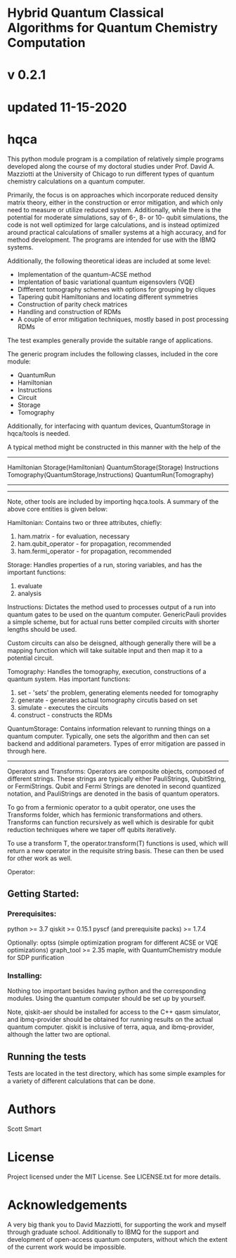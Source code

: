 # Hybrid Quantum Classical Algorithms for Quantum Chemistry Computation
# v 0.2.1
# updated 11-15-2020
# hqca

This python module program is a compilation of relatively simple programs 
developed along the course of my doctoral studies under Prof. David A. Mazziotti at the 
University of Chicago to run different types of quantum chemistry calculations 
on a quantum computer.

Primarily, the focus is on approaches which incorporate reduced density matrix
theory, either in the construction or error mitigation, and which only need to
measure or utilize reduced system. Additionally, while there is the potential
for moderate simulations, say of 6-, 8- or 10- qubit simulations, the code is
not well optimized for large calculations, and is instead optimized around
practical calculations of smaller systems at a high accuracy, and for method
development. The programs are intended for use with the IBMQ systems. 

Additionally, the following theoretical ideas are included at some level:
- Implementation of the quantum-ACSE method
- Implentation of basic variational quantum eigensovlers (VQE)
- Diffferent tomography schemes with options for grouping by cliques
- Tapering qubit Hamiltonians and locating different symmetries
- Construction of parity check matrices
- Handling and construction of RDMs 
- A couple of error mitigation techniques, mostly based in post processing RDMs 

The test examples generally provide the suitable range of applications. 


The generic program includes the following classes, included in the core
module:
- QuantumRun
- Hamiltonian
- Instructions
- Circuit
- Storage
- Tomography

Additionally, for interfacing with quantum devices, QuantumStorage in hqca/tools 
is needed. 

A typical method might be constructed in this manner with the help of the 

-- -- -- -- -- -- -- --
Hamiltonian
Storage(Hamiltonian)
QuantumStorage(Storage)
Instructions
Tomography(QuantumStorage,Instructions)
QuantumRun(Tomography)
-- -- -- -- -- -- -- --


-- -- -- -- -- -- -- --
Note, other tools are included by importing hqca.tools. A summary of the above
core entities is given below: 

Hamiltonian:
Contains two or three attributes, chiefly:
1) ham.matrix - for evaluation, necessary
2) ham.qubit_operator - for propagation, recommended
3) ham.fermi_operator - for propagation, recommended

Storage:
Handles properties of a run, storing variables, and has the important functions:
1) evaluate
2) analysis

Instructions:
Dictates the method used to processes output of a run into quantum gates to be
used on the quantum computer. GenericPauli provides a simple scheme, but for
actual runs better compiled circuits with shorter lengths should be used. 

Custom circuits can also be deisgned, although generally there will be a mapping function
which will take suitable input and then map it to a potential circuit. 

Tomography:
Handles the tomography, execution, constructions of a quantum system. Has
important functions:
1) set - 'sets' the problem, generating elements needed for tomography
2) generate - generates actual tomography circutis based on set
3) simulate - executes the circuits
4) construct - constructs the RDMs 


QuantumStorage: 
Contains information relevant to running things on a quantum computer. Typically, 
one sets the algorithm and then can set backend and additional parameters. Types of 
error mitigation are passed in through here. 
-- -- -- -- -- -- -- --

Operators and Transforms:
Operators are composite objects, composed of different strings. These strings are typically
either PauliStrings, QubitString, or FermiStrings. Qubit and Fermi Strings are denoted in
second quantized notation, and PauliStrings are denoted in the basis of quantum operators.

To go from a fermionic operator to a qubit operator, one uses the Transforms folder, which
has fermionic transformations and others. Transforms can function recursively as 
well which is desirable for qubit reduction techniques where we taper off qubits iteratively. 

To use a transform T, the operator.transform(T) functions is used, which will return a 
new operator in the requisite string basis. These can then be used for other work as well.


Operator:


## Getting Started:

### Prerequisites:
python >= 3.7
qiskit >= 0.15.1
pyscf (and prerequisite packs) >= 1.7.4


Optionally:
optss (simple optimization program for different ACSE or VQE optimizations)
graph_tool >= 2.35
maple, with QuantumChemistry module for SDP purification
 
### Installing:
Nothing too important besides having python and the corresponding modules. Using the quantum
computer should be set up by yourself. 

Note, qiskit-aer should be installed for access to the C++ qasm simulator, and
ibmq-provider should be obtained for running results on the actual quantum
computer. qiskit is inclusive of terra, aqua, and ibmq-provider, although the 
latter two are optional. 

## Running the tests

Tests are located in the test directory, which has some simple examples for a
variety of different calculations that can be done. 

# Authors
Scott Smart

# License
Project licensed under the MIT License. See LICENSE.txt for more details. 

# Acknowledgements

A very big thank you to David Mazziotti, for supporting the work and myself through
graduate school. Additionally to IBMQ for the support and development of open-access 
quantum computers, without which the extent of the current work would be impossible. 





